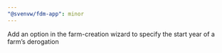 ```yaml
---
"@svenvw/fdm-app": minor
---
```


Add an option in the farm-creation wizard to specify the start year of a farm’s derogation
